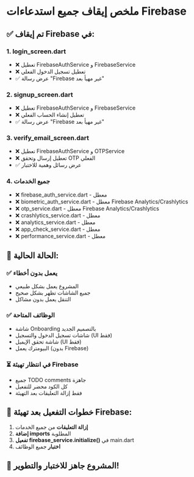 # ملخص إيقاف جميع استدعاءات Firebase

## ✅ تم إيقاف Firebase في:

### 1. **login_screen.dart**
- ❌ تعطيل FirebaseAuthService و FirebaseService
- ❌ تعطيل تسجيل الدخول الفعلي
- ✅ عرض رسالة "Firebase غير مهيأ بعد"

### 2. **signup_screen.dart**
- ❌ تعطيل FirebaseAuthService و FirebaseService
- ❌ تعطيل إنشاء الحساب الفعلي
- ✅ عرض رسالة "Firebase غير مهيأ بعد"

### 3. **verify_email_screen.dart**
- ❌ تعطيل FirebaseAuthService و OTPService
- ❌ تعطيل إرسال وتحقق OTP الفعلي
- ✅ عرض رسائل وهمية للاختبار

### 4. **جميع الخدمات**
- ❌ firebase_auth_service.dart - معطل
- ❌ biometric_auth_service.dart - معطل Firebase Analytics/Crashlytics
- ❌ otp_service.dart - معطل Firebase Analytics/Crashlytics
- ❌ crashlytics_service.dart - معطل
- ❌ analytics_service.dart - معطل
- ❌ app_check_service.dart - معطل
- ❌ performance_service.dart - معطل

## 🎯 الحالة الحالية:

### ✅ **يعمل بدون أخطاء**
- المشروع يعمل بشكل طبيعي
- جميع الشاشات تظهر بشكل صحيح
- التنقل يعمل بدون مشاكل

### ✅ **الوظائف المتاحة**
- شاشة Onboarding بالتصميم الجديد
- شاشات تسجيل الدخول والتسجيل (UI فقط)
- شاشة تحقق الإيميل (UI فقط)
- البيومترك يعمل (بدون Firebase)

### ⏳ **في انتظار تهيئة Firebase**
- جميع TODO comments جاهزة
- كل الكود محضر للتفعيل
- فقط إزالة التعليقات بعد التهيئة

## 🚀 خطوات التفعيل بعد تهيئة Firebase:

1. **إزالة التعليقات** من جميع الخدمات
2. **إضافة imports** المطلوبة
3. **تفعيل firebase_service.initialize()** في main.dart
4. **اختبار** جميع الوظائف

## 📱 **المشروع جاهز للاختبار والتطوير!**